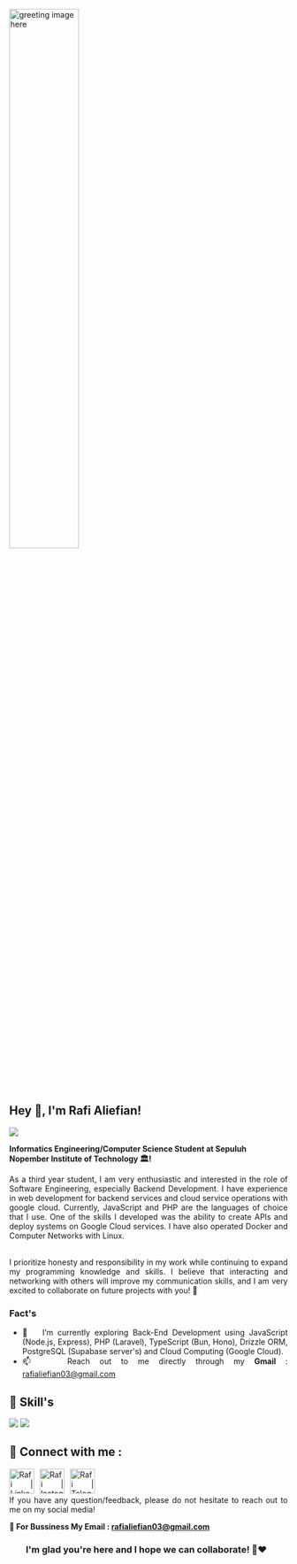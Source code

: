 <p align="left">
  <img width="50%" src="https://github.com/alansmathew/alansmathew/raw/master/lang.gif" alt="greeting image here" />
</p>

## Hey 👋, I'm Rafi Aliefian!

![](https://github-profile-summary-cards.vercel.app/api/cards/profile-details?username=rafifiaan&theme=github)
  
**Informatics Engineering/Computer Science Student at Sepuluh Nopember Institute of Technology 🏛️!**

<div align=justify>
As a third year student, I am very enthusiastic and interested in the role of Software Engineering, especially Backend Development.
I have experience in web development for backend services and cloud service operations with google cloud. Currently, JavaScript and PHP are the languages of choice that I use. One of the skills I developed was the ability to create APIs and deploy systems on Google Cloud services. I have also operated Docker and Computer Networks with Linux.

</br>
</br>

I prioritize honesty and responsibility in my work while continuing to expand my programming knowledge and skills. I believe that interacting and networking with others will improve my communication skills, and I am very excited to collaborate on future projects with you!  🙌

###  Fact's
- 🚀 &nbsp; I’m currently exploring Back-End Development using JavaScript (Node.js, Express), PHP (Laravel), TypeScript (Bun, Hono), Drizzle ORM, PostgreSQL (Supabase server's) and Cloud Computing (Google Cloud).
- 📫 &nbsp; Reach out to me directly through my **Gmail** : rafialiefian03@gmail.com

## 🔨 Skill's

![](https://github-profile-summary-cards.vercel.app/api/cards/repos-per-language?username=rafifiaan&theme=github)
![](https://github-profile-summary-cards.vercel.app/api/cards/most-commit-language?username=rafifiaan&theme=github)

## 🤝 Connect with me :

<a href="https://www.linkedin.com/in/rafifiaanpr/"><img align="left" src="https://user-images.githubusercontent.com/91828276/209475797-23ec9742-321e-41cb-b067-483fc982ffa5.svg" alt="Rafi | LinkedIn" width="45px" style="margin-right: 10px;" /></a> 
<a href="https://www.instagram.com/rafifiaan/"><img align="left" src="https://user-images.githubusercontent.com/91828276/209475747-11a55c3c-db08-4524-9a3b-59afc4d044e4.svg" alt="Rafi | Instagram" width="45px" style="margin-right: 10px;" /></a>
<a href="https://telegram.me/saturnucespace"><img align="left" src="https://user-images.githubusercontent.com/91828276/209475906-818df514-d89a-49f2-a111-a6379b931832.svg" alt="Rafi | Telegram" width="45px" style="margin-right: 10px;" /></a>
</br>
</br>

If you have any question/feedback, please do not hesitate to reach out to me on my social media!

**📩 For Bussiness My Email : rafialiefian03@gmail.com**

<div align="center">


### I'm glad you're here and I hope we can collaborate! 🙌❤️ &nbsp; 

</div>
